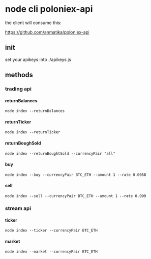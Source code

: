 # node cli poloniex-api 

the client will consume this: 

https://github.com/anmatika/poloniex-api


## init
set your apikeys into ./apikeys.js

## methods

### trading api

#### returnBalances
````
node index --returnBalances

````
#### returnTicker
````
node index --returnTicker
````

#### returnBoughSold
````
node index --returnBoughtSold --currencyPair "all"
````

#### buy
````
node index --buy --currencyPair BTC_ETH --amount 1 --rate 0.0058

````
#### sell
````
node index --sell --currencyPair BTC_ETH --amount 1 --rate 0.099

````

### stream api

#### ticker
````
node index --ticker --currencyPair BTC_ETH

````
#### market
````
node index --market --currencyPair BTC_ETH

````